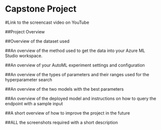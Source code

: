 # Capstone Project

#Link to the screencast video on YouTube 

##Project Overview

##Overview of the dataset used

##An overview of the method used to get the data into your Azure ML Studio workspace.

##An overview of your AutoML experiment settings and configuration

##An overview of the types of parameters and their ranges used for the hyperparameter search

##An overview of the two models with the best parameters

##An overview of the deployed model and instructions on how to query the endpoint with a sample input

##A short overview of how to improve the project in the future

##ALL the screenshots required with a short description

